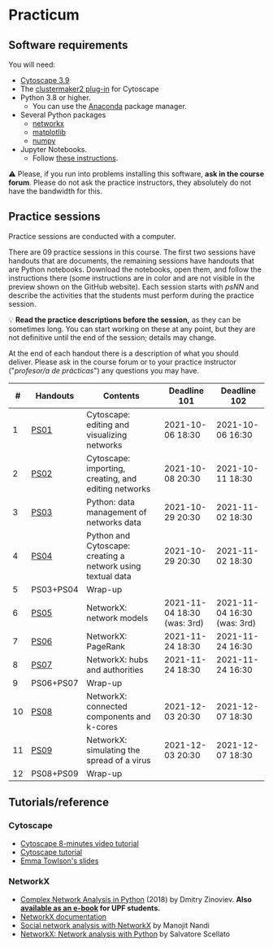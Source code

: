 # Practicum

## Software requirements

You will need:

* [Cytoscape 3.9](https://cytoscape.org/download.html)
* The [clustermaker2 plug-in](https://apps.cytoscape.org/apps/clustermaker2) for Cytoscape
* Python 3.8 or higher.
   * You can use the [Anaconda](https://www.anaconda.com/products/individual) package manager.
* Several Python packages
   * [networkx](https://networkx.github.io/)
   * [matplotlib](https://matplotlib.org/)
   * [numpy](https://numpy.org/)
* Jupyter Notebooks.
   * Follow [these instructions](https://jupyter.org/install.html).

:warning: Please, if you run into problems installing this software, **ask in the course forum**. Please do not ask the practice instructors, they absolutely do not have the bandwidth for this.

## Practice sessions

Practice sessions are conducted with a computer.

There are 09 practice sessions in this course. The first two sessions have handouts that are documents, the remaining sessions have handouts that are Python notebooks. Download the notebooks, open them, and follow the instructions there (some instructions are in color and are not visible in the preview shown on the GitHub website). Each session starts with *psNN* and describe the activities that the students must perform during the practice session.

:bulb: **Read the practice descriptions before the session,** as they can be sometimes long. You can start working on these at any point, but they are not definitive until the end of the session; details may change.

At the end of each handout there is a description of what you should deliver. Please ask in the course forum or to your practice instructor ("*profesor/a de prácticas*") any questions you may have.

| # | Handouts                                    | Contents | Deadline 101 | Deadline 102 |
|---|---------------------------------------------|----------|--------------|--------------|
| 1 | [PS01](ps01_cytoscape_basics.md)              | Cytoscape: editing and visualizing networks | 2021-10-06 18:30 | 2021-10-06 16:30
| 2 | [PS02](ps02_cytoscape_advanced.md)            | Cytoscape: importing, creating, and editing networks | 2021-10-08 20:30 | 2021-10-11 18:30
| 3 | [PS03](ps03_management_networks_data.ipynb)   | Python: data management of networks data | 2021-10-29 20:30 | 2021-11-02 18:30
| 4 | [PS04](ps04_networks_from_text.ipynb)         | Python and Cytoscape: creating a network using textual data | 2021-10-29 20:30 | 2021-11-02 18:30
| 5 | PS03+PS04                                     | Wrap-up |
| 6 | [PS05](ps05_network_models.ipynb)             | NetworkX: network models | 2021-11-04 18:30 (was: 3rd) | 2021-11-04 16:30 (was: 3rd)
| 7 | [PS06](ps06_pagerank.ipynb)                   | NetworkX: PageRank | 2021-11-24 18:30 | 2021-11-24 16:30
| 8 | [PS07](ps07_hubs_and_authorities.ipynb)          | NetworkX: hubs and authorities | 2021-11-24 18:30 | 2021-11-24 16:30
| 9 | PS06+PS07                                     | Wrap-up |
| 10 | [PS08](ps08_components_k_cores.ipynb)        | NetworkX: connected components and k-cores | 2021-12-03 20:30 | 2021-12-07 18:30
| 11 | [PS09](ps09_viral_propagation.ipynb)         | NetworkX: simulating the spread of a virus | 2021-12-03 20:30 | 2021-12-07 18:30
| 12 | PS08+PS09                                    | Wrap-up |

## Tutorials/reference

### Cytoscape

* [Cytoscape 8-minutes video tutorial](https://www.youtube.com/watch?v=iGpxX0Kd4Z0&list=PLFQS98nmv__wFmmSDePx9FtQ2TFRS6wdR)
* [Cytoscape tutorial](https://github.com/cytoscape/cytoscape-tutorials/wiki)
* [Emma Towlson's slides](https://www.dropbox.com/s/37zleq3ynw6e0n6/Cytoscape_2017.pdf?dl=0)

### NetworkX

* [Complex Network Analysis in Python](https://www.amazon.com/gp/product/1680502697/) (2018) by Dmitry Zinoviev. **Also [available as an e-book](https://upfinder.upf.edu/iii/encore/record/C__Rb1557007?lang=cat) for UPF students.**
* [NetworkX documentation](https://networkx.github.io/)
* [Social network analysis with NetworkX](https://blog.dominodatalab.com/social-network-analysis-with-networkx/) by Manojit Nandi
* [NetworkX: Network analysis with Python](https://www.cl.cam.ac.uk/~cm542/teaching/2010/stna-pdfs/stna-lecture8.pdf) by Salvatore Scellato
